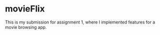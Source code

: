 # movieFlix
This is my submission for assignment 1, where I implemented features for a movie browsing app.
